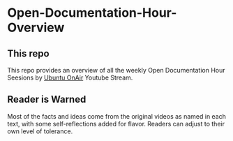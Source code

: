 # Open-Documentation-Hour-Overview

## This repo

This repo provides an overview of all the weekly Open Documentation Hour Seesions by [Ubuntu OnAir](https://www.youtube.com/@UbuntuOnAir) Youtube Stream.

## Reader is Warned

Most of the facts and ideas come from the original videos as named in each text, with some self-reflections added for flavor. Readers can adjust to their own level of tolerance.

